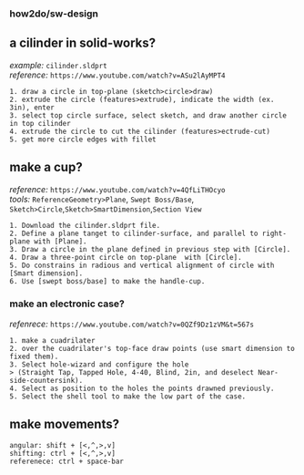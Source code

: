 ### how2do/sw-design

## a cilinder in solid-works?
*example:* `cilinder.sldprt` <br>
*reference:* `https://www.youtube.com/watch?v=ASu2lAyMPT4`
```
1. draw a circle in top-plane (sketch>circle>draw)
2. extrude the circle (features>extrude), indicate the width (ex. 3in), enter
3. select top circle surface, select sketch, and draw another circle in top cilinder
4. extrude the circle to cut the cilinder (features>ectrude-cut)
5. get more circle edges with fillet
```

## make a cup?
*reference:* `https://www.youtube.com/watch?v=4QfLiTHOcyo` <br>
*tools:* `ReferenceGeometry>Plane`, `Swept Boss/Base`, `Sketch>Circle`,`Sketch>SmartDimension`,`Section View`
```
1. Download the cilinder.sldprt file.
2. Define a plane tanget to cilinder-surface, and parallel to right-plane with [Plane].
3. Draw a circle in the plane defined in previous step with [Circle].
4. Draw a three-point circle on top-plane  with [Circle].
5. Do constrains in radious and vertical alignment of circle with [Smart dimension].
6. Use [swept boss/base] to make the handle-cup.
```

### make an electronic case?

*refenrece:* `https://www.youtube.com/watch?v=0QZf9Dz1zVM&t=567s`

```
1. make a cuadrilater
2. over the cuadrilater's top-face draw points (use smart dimension to fixed them).
3. Select hole-wizard and configure the hole 
> (Straight Tap, Tapped Hole, 4-40, Blind, 2in, and deselect Near-side-countersink).
4. Select as position to the holes the points drawned previously.
5. Select the shell tool to make the low part of the case.
```

## make movements?
```
angular: shift + [<,^,>,v]
shifting: ctrl + [<,^,>,v]
referenece: ctrl + space-bar
```